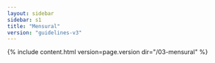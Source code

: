 ```yaml
---
layout: sidebar
sidebar: s1
title: "Mensural"
version: "guidelines-v3"
---
```

{% include content.html version=page.version dir="/03-mensural" %}